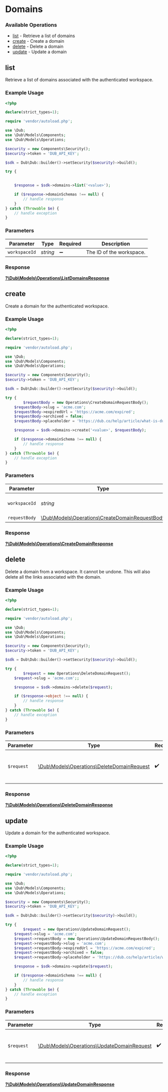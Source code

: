 # Domains


### Available Operations

* [list](#list) - Retrieve a list of domains
* [create](#create) - Create a domain
* [delete](#delete) - Delete a domain
* [update](#update) - Update a domain

## list

Retrieve a list of domains associated with the authenticated workspace.

### Example Usage

```php
<?php

declare(strict_types=1);

require 'vendor/autoload.php';

use \Dub;
use \Dub\Models\Components;
use \Dub\Models\Operations;

$security = new Components\Security();
$security->token = 'DUB_API_KEY';

$sdk = Dub\Dub::builder()->setSecurity($security)->build();

try {
    

    $response = $sdk->domains->list('<value>');

    if ($response->domainSchemas !== null) {
        // handle response
    }
} catch (Throwable $e) {
    // handle exception
}
```

### Parameters

| Parameter                | Type                     | Required                 | Description              |
| ------------------------ | ------------------------ | ------------------------ | ------------------------ |
| `workspaceId`            | *string*                 | :heavy_minus_sign:       | The ID of the workspace. |


### Response

**[?\Dub\Models\Operations\ListDomainsResponse](../../Models/Operations/ListDomainsResponse.md)**


## create

Create a domain for the authenticated workspace.

### Example Usage

```php
<?php

declare(strict_types=1);

require 'vendor/autoload.php';

use \Dub;
use \Dub\Models\Components;
use \Dub\Models\Operations;

$security = new Components\Security();
$security->token = 'DUB_API_KEY';

$sdk = Dub\Dub::builder()->setSecurity($security)->build();

try {
        $requestBody = new Operations\CreateDomainRequestBody();
    $requestBody->slug = 'acme.com';
    $requestBody->expiredUrl = 'https://acme.com/expired';
    $requestBody->archived = false;
    $requestBody->placeholder = 'https://dub.co/help/article/what-is-dub';

    $response = $sdk->domains->create('<value>', $requestBody);

    if ($response->domainSchema !== null) {
        // handle response
    }
} catch (Throwable $e) {
    // handle exception
}
```

### Parameters

| Parameter                                                                                            | Type                                                                                                 | Required                                                                                             | Description                                                                                          |
| ---------------------------------------------------------------------------------------------------- | ---------------------------------------------------------------------------------------------------- | ---------------------------------------------------------------------------------------------------- | ---------------------------------------------------------------------------------------------------- |
| `workspaceId`                                                                                        | *string*                                                                                             | :heavy_minus_sign:                                                                                   | The ID of the workspace.                                                                             |
| `requestBody`                                                                                        | [\Dub\Models\Operations\CreateDomainRequestBody](../../Models/Operations/CreateDomainRequestBody.md) | :heavy_minus_sign:                                                                                   | N/A                                                                                                  |


### Response

**[?\Dub\Models\Operations\CreateDomainResponse](../../Models/Operations/CreateDomainResponse.md)**


## delete

Delete a domain from a workspace. It cannot be undone. This will also delete all the links associated with the domain.

### Example Usage

```php
<?php

declare(strict_types=1);

require 'vendor/autoload.php';

use \Dub;
use \Dub\Models\Components;
use \Dub\Models\Operations;

$security = new Components\Security();
$security->token = 'DUB_API_KEY';

$sdk = Dub\Dub::builder()->setSecurity($security)->build();

try {
        $request = new Operations\DeleteDomainRequest();
    $request->slug = 'acme.com';;

    $response = $sdk->domains->delete($request);

    if ($response->object !== null) {
        // handle response
    }
} catch (Throwable $e) {
    // handle exception
}
```

### Parameters

| Parameter                                                                                    | Type                                                                                         | Required                                                                                     | Description                                                                                  |
| -------------------------------------------------------------------------------------------- | -------------------------------------------------------------------------------------------- | -------------------------------------------------------------------------------------------- | -------------------------------------------------------------------------------------------- |
| `$request`                                                                                   | [\Dub\Models\Operations\DeleteDomainRequest](../../Models/Operations/DeleteDomainRequest.md) | :heavy_check_mark:                                                                           | The request object to use for the request.                                                   |


### Response

**[?\Dub\Models\Operations\DeleteDomainResponse](../../Models/Operations/DeleteDomainResponse.md)**


## update

Update a domain for the authenticated workspace.

### Example Usage

```php
<?php

declare(strict_types=1);

require 'vendor/autoload.php';

use \Dub;
use \Dub\Models\Components;
use \Dub\Models\Operations;

$security = new Components\Security();
$security->token = 'DUB_API_KEY';

$sdk = Dub\Dub::builder()->setSecurity($security)->build();

try {
        $request = new Operations\UpdateDomainRequest();
    $request->slug = 'acme.com';
    $request->requestBody = new Operations\UpdateDomainRequestBody();
    $request->requestBody->slug = 'acme.com';
    $request->requestBody->expiredUrl = 'https://acme.com/expired';
    $request->requestBody->archived = false;
    $request->requestBody->placeholder = 'https://dub.co/help/article/what-is-dub';;

    $response = $sdk->domains->update($request);

    if ($response->domainSchema !== null) {
        // handle response
    }
} catch (Throwable $e) {
    // handle exception
}
```

### Parameters

| Parameter                                                                                    | Type                                                                                         | Required                                                                                     | Description                                                                                  |
| -------------------------------------------------------------------------------------------- | -------------------------------------------------------------------------------------------- | -------------------------------------------------------------------------------------------- | -------------------------------------------------------------------------------------------- |
| `$request`                                                                                   | [\Dub\Models\Operations\UpdateDomainRequest](../../Models/Operations/UpdateDomainRequest.md) | :heavy_check_mark:                                                                           | The request object to use for the request.                                                   |


### Response

**[?\Dub\Models\Operations\UpdateDomainResponse](../../Models/Operations/UpdateDomainResponse.md)**

